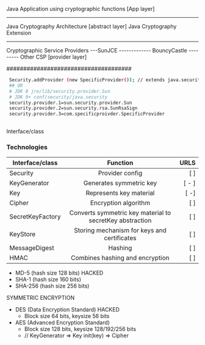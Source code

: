 
Java Application using cryptographic functions [App layer]
____________________________
Java Cryptography Architecture [abstract layer]
Java Cryptography Extension
____________________________
Cryptographic Service Providers
---SunJCE ------------- BouncyCastle --------- Other CSP [provider layer]

#####################################
```sh
 Security.addProvider (new SpecificProvider()); // extends java.security.Provider
 ## OR
 # JDK 8 jre/lib/security.provider.Sun 
 # JDK 9+ conf/security/java.security
 security.provider.1=sun.security.provider.Sun
 security.provider.2=sun.security.rsa.SunRsaSign
 security.provider.3=com.specificproivder.SpecificProvider
 
```
Interface/class 

### Technologies
| Interface/class  |                          Function                           |   URLS |
|------------------|:-----------------------------------------------------------:|-------:|
| Security         |                       Provider config                       |    [ ] | 
| KeyGenerator     |                   Generates symmetric key                   |  [ - ] | 
| Key              |                   Represents key material                   |   [ -] |
| Cipher           |                    Encryption algorithm                     |    [ ] |
| SecretKeyFactory | Converts symmetric key material to secretKey abstraction    |    [ ] |
| KeyStore         |         Storing mechanism for keys and certificates         |    [ ] |
| MessageDigest    |                           Hashing                           |    [ ] |
| HMAC             |               Combines hashing and encryption               |    [ ] |

* MD-5 (hash size 128 bits) HACKED
* SHA-1 (hash size 160 bits)
* SHA-256 (hash size 256 bits)

SYMMETRIC ENCRYPTION
* DES (Data Encryption Standard) HACKED
    * Block size 64 bits, keysize 56 bits 
* AES (Advanced Encryption Standard)
    * Block size 128 bits, keysize 128/192/256 bits 
    * // KeyGenerator => Key init(key) => Cipher


